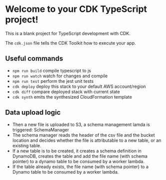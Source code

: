 # Welcome to your CDK TypeScript project!

This is a blank project for TypeScript development with CDK.

The `cdk.json` file tells the CDK Toolkit how to execute your app.

## Useful commands

 * `npm run build`   compile typescript to js
 * `npm run watch`   watch for changes and compile
 * `npm run test`    perform the jest unit tests
 * `cdk deploy`      deploy this stack to your default AWS account/region
 * `cdk diff`        compare deployed stack with current state
 * `cdk synth`       emits the synthesized CloudFormation template

## Data upload logic

* Then a new file is uploaded to S3, a schema management lamda is triggered: SchemaManager
* The schema manager reads the header of the csv file and the bucket location and decides whether the file is attributable to 
a new table, or an existing table.
* If a new table is to be created, it creates a schema definition in DynamoDB, creates the table and add the file name (with schema pointer) to a 
 dynamo table to be consumed by a worker lambda.
* If the table already exists, the file name (with schema pointer) to a Dynamo table to be consumed by a worker lambda.

